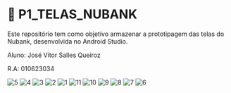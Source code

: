 # 📱 P1_TELAS_NUBANK

Este repositório tem como objetivo armazenar a prototipagem das telas do Nubank, desenvolvida no Android Studio.


Aluno: José Vitor Salles Queiroz

R.A: 010623034


![5](https://github.com/user-attachments/assets/d0b3d5d2-9192-443c-ad04-f1f295de79c4)
![4](https://github.com/user-attachments/assets/43e56040-248a-4f1f-a017-752f88c3b7be)
![3](https://github.com/user-attachments/assets/5815a1ab-1c38-40e0-b49f-97f180c0352d)
![2](https://github.com/user-attachments/assets/e2b25089-9804-4b3b-88fe-246726d115ef)
![1](https://github.com/user-attachments/assets/347e1556-f7d3-440f-873b-af3bd5310bdb)
![11](https://github.com/user-attachments/assets/3ccc2474-9915-4fdc-b20a-41ab58187340)
![10](https://github.com/user-attachments/assets/f47b15d2-e212-416e-b258-2db368e34fb4)
![9](https://github.com/user-attachments/assets/3263e278-73b9-4a41-9e29-b81061ea2c60)
![8](https://github.com/user-attachments/assets/1c342bdc-1443-4415-b664-e8b7cec64cbc)
![7](https://github.com/user-attachments/assets/18395a8f-cf26-43ae-8b7b-2dacf403336c)
![6](https://github.com/user-attachments/assets/da086771-0242-4bd8-8987-feaecb30b13e)
